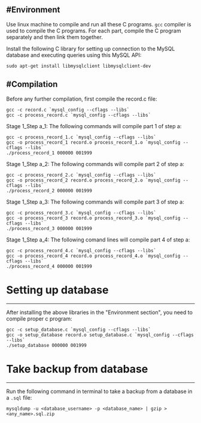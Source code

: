 #Environment
---------------------------------------------------------------------------------------------------------------------------------------------------
Use linux machine to compile and run all these C programs. `gcc` compiler is used to compile the C programs. For each part, compile the C program 
separately and then link them together.

Install the following C library for setting up connection to the MySQL database and executing queries using this MySQL API:
```
sudo apt-get install libmysqlclient libmysqlclient-dev
```

#Compilation
--------------------------------------------------------------------------------------------------------------------------------------------------
Before any further compilation, first compile the record.c file:
```
gcc -c record.c `mysql_config --cflags --libs`
gcc -c process_record.c `mysql_config --cflags --libs`
```

Stage 1_Step a_1: The following commands will compile part 1 of step a:
```
gcc -c process_record_1.c `mysql_config --cflags --libs`
gcc -o process_record_1 record.o process_record_1.o `mysql_config --cflags --libs`
./process_record_1 000000 001999 
```

Stage 1_Step a_2: The following commands will compile part 2 of step a:
```
gcc -c process_record_2.c `mysql_config --cflags --libs`
gcc -o process_record_2 record.o process_record_2.o `mysql_config --cflags --libs`
./process_record_2 000000 001999
```

Stage 1_Step a_3: The following commands will compile part 3 of step a:
```
gcc -c process_record_3.c `mysql_config --cflags --libs`
gcc -o process_record_3 record.o process_record_3.o `mysql_config --cflags --libs`
./process_record_3 000000 001999
```


Stage 1_Step a_4: The following comand lines will compile part 4 of step a:
```
gcc -c process_record_4.c `mysql_config --cflags --libs`
gcc -o process_record_4 record.o process_record_4.o `mysql_config --cflags --libs`
./process_record_4 000000 001999
```


# Setting up database
--------------------------------------------------------------------------------------------------------------------------------------------------
After installing the above libraries in the "Environment section", you need to compile proper c program:
```
gcc -c setup_database.c `mysql_config --cflags --libs`
gcc -o setup_database record.o setup_database.c `mysql_config --cflags --libs`
./setup_database 000000 001999
```
# Take backup from database
--------------------------------------------------------------------------------------------------------------------------------------------------
Run the following command in terminal to take a backup from a database in a `.sql` file:

```
mysqldump -u <database_username> -p <database_name> | gzip > <any_name>.sql.zip
```


